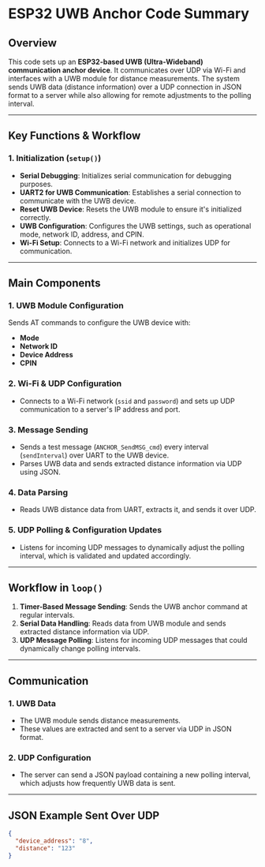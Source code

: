 # ESP32 UWB Anchor Code Summary

## Overview
This code sets up an **ESP32-based UWB (Ultra-Wideband) communication anchor device**. It communicates over UDP via Wi-Fi and interfaces with a UWB module for distance measurements. The system sends UWB data (distance information) over a UDP connection in JSON format to a server while also allowing for remote adjustments to the polling interval.

---

## Key Functions & Workflow

### 1. Initialization (`setup()`)
- **Serial Debugging**: Initializes serial communication for debugging purposes.
- **UART2 for UWB Communication**: Establishes a serial connection to communicate with the UWB device.
- **Reset UWB Device**: Resets the UWB module to ensure it's initialized correctly.
- **UWB Configuration**: Configures the UWB settings, such as operational mode, network ID, address, and CPIN.
- **Wi-Fi Setup**: Connects to a Wi-Fi network and initializes UDP for communication.

---

## Main Components

### 1. **UWB Module Configuration**
Sends AT commands to configure the UWB device with:
- **Mode**
- **Network ID**
- **Device Address**
- **CPIN**

### 2. **Wi-Fi & UDP Configuration**
- Connects to a Wi-Fi network (`ssid` and `password`) and sets up UDP communication to a server's IP address and port.

### 3. **Message Sending**
- Sends a test message (`ANCHOR_SendMSG_cmd`) every interval (`sendInterval`) over UART to the UWB device.
- Parses UWB data and sends extracted distance information via UDP using JSON.

### 4. **Data Parsing**
- Reads UWB distance data from UART, extracts it, and sends it over UDP.

### 5. **UDP Polling & Configuration Updates**
- Listens for incoming UDP messages to dynamically adjust the polling interval, which is validated and updated accordingly.

---

## Workflow in `loop()`
1. **Timer-Based Message Sending**: Sends the UWB anchor command at regular intervals.
2. **Serial Data Handling**: Reads data from UWB module and sends extracted distance information via UDP.
3. **UDP Message Polling**: Listens for incoming UDP messages that could dynamically change polling intervals.

---

## Communication

### 1. **UWB Data**
- The UWB module sends distance measurements.
- These values are extracted and sent to a server via UDP in JSON format.

### 2. **UDP Configuration**
- The server can send a JSON payload containing a new polling interval, which adjusts how frequently UWB data is sent.

---

## JSON Example Sent Over UDP
```json
{
  "device_address": "8",
  "distance": "123"
}
